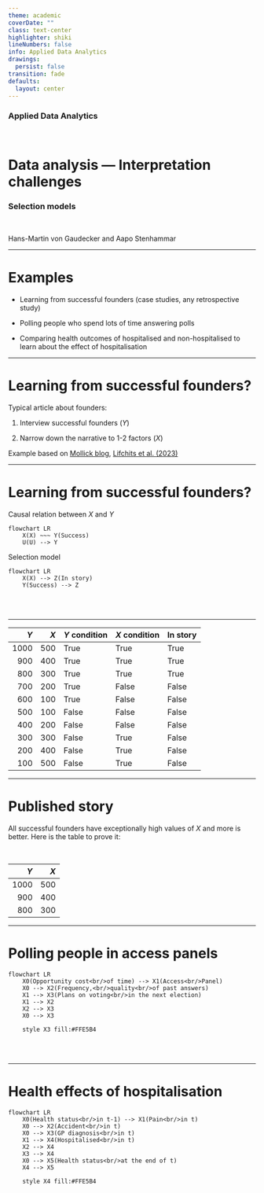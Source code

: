 ```yaml
---
theme: academic
coverDate: ""
class: text-center
highlighter: shiki
lineNumbers: false
info: Applied Data Analytics
drawings:
  persist: false
transition: fade
defaults:
  layout: center
---
```


### Applied Data Analytics

<br/>

# Data analysis — Interpretation challenges

### Selection models

<br/>

Hans-Martin von Gaudecker and Aapo Stenhammar

---

# Examples

- Learning from successful founders (case studies, any retrospective study)

- Polling people who spend lots of time answering polls

- Comparing health outcomes of hospitalised and non-hospitalised to learn about the
  effect of hospitalisation

---

# Learning from successful founders?

Typical article about founders:

1. Interview successful founders ($Y$)

2. Narrow down the narrative to 1-2 factors ($X$)

Example based on
[Mollick blog](https://www.oneusefulthing.org/p/when-survivorship-bias-meets-superstitious),
[Lifchits et al. (2023)](https://doi.org/10.1017/S1930297500008494)

---

# Learning from successful founders?

<div class="grid grid-cols-2 gap-20">
<div>

Causal relation between $X$ and $Y$

```mermaid {theme: 'neutral', scale: 1.5, htmlLabels: false}
flowchart LR
    X(X) ~~~ Y(Success)
    U(U) --> Y
```

</div>
<div>

Selection model

```mermaid {theme: 'neutral', scale: 1.5, htmlLabels: false}
flowchart LR
    X(X) --> Z(In story)
    Y(Success) --> Z
```


</div>
</div>

<br/>
<br/>

---

<div class="flex">
<div>

|  $Y$ | $X$ | $Y$ condition | $X$ condition | In story |
| ---: | --: | ------------- | ------------- | -------- |
| 1000 | 500 | True          | True          | True     |
|  900 | 400 | True          | True          | True     |
|  800 | 300 | True          | True          | True     |
|  700 | 200 | True          | False         | False    |
|  600 | 100 | True          | False         | False    |
|  500 | 100 | False         | False         | False    |
|  400 | 200 | False         | False         | False    |
|  300 | 300 | False         | True          | False    |
|  200 | 400 | False         | True          | False    |
|  100 | 500 | False         | True          | False    |

</div>
</div>

---

# Published story

All successful founders have exceptionally high values of $X$ and more is better. Here
is the table to prove it:

<br/>

<div class="flex">
<div>

|  $Y$ | $X$ |
| ---: | --: |
| 1000 | 500 |
|  900 | 400 |
|  800 | 300 |

</div>
</div>

---

# Polling people in access panels

<div class="flex">
<div>

```mermaid {theme: 'neutral', scale: 1, htmlLabels: false}
flowchart LR
    X0(Opportunity cost<br/>of time) --> X1(Access<br/>Panel)
    X0 --> X2(Frequency,<br/>quality<br/>of past answers)
    X1 --> X3(Plans on voting<br/>in the next election)
    X1 --> X2
    X2 --> X3
    X0 --> X3

    style X3 fill:#FFE5B4
```

</div>
</div>

<br/>
<br/>

---

# Health effects of hospitalisation

<div class="flex">
<div>

```mermaid {theme: 'neutral', scale: 1, htmlLabels: false}
flowchart LR
    X0(Health status<br/>in t-1) --> X1(Pain<br/>in t)
    X0 --> X2(Accident<br/>in t)
    X0 --> X3(GP diagnosis<br/>in t)
    X1 --> X4(Hospitalised<br/>in t)
    X2 --> X4
    X3 --> X4
    X0 --> X5(Health status<br/>at the end of t)
    X4 --> X5

    style X4 fill:#FFE5B4
```

</div>
</div>

<br/>
<br/>
